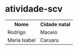 # atividade-scv

<table>
  <tr>
    <th>Nome</th>
    <th>Cidade natal</th>
  </tr>
  <tr>
    <td>Rodrigo</td>
    <td>Maceio</td>
  <tr>
    <td>Maria Isabel</td>
    <td>Caruaru</td>
  </tr>
</table>